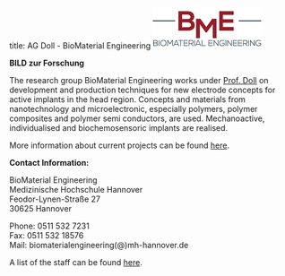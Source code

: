 title: AG Doll - BioMaterial Engineering      ![Logo BioMaterial Engineering](BME.jpg)


**BILD zur Forschung**

The research group BioMaterial Engineering works under [Prof. Doll](/doll/pagedoll) on development and production techniques for new electrode concepts for active implants in the head region. Concepts and materials from nanotechnology and microelectronic, especially polymers, polymer composites and polymer semi conductors, are used. Mechanoactive, individualised and biochemosensoric implants are realised. 

More information about current projects can be found [here](/doll/projects). 




**Contact Information:**

BioMaterial Engineering    
Medizinische Hochschule Hannover    
Feodor-Lynen-Straße 27    
30625 Hannover

Phone: 0511 532 7231   
Fax: 0511 532 18576   
Mail: biomaterialengineering(@)mh-hannover.de

A list of the staff can be found [here](/doll/staff). 